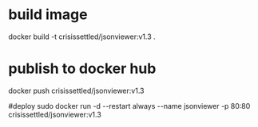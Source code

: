 # build image

docker build -t crisissettled/jsonviewer:v1.3 .

# publish to docker hub

docker push crisissettled/jsonviewer:v1.3

#deploy
sudo docker run -d --restart always --name jsonviewer -p 80:80 crisissettled/jsonviewer:v1.3
